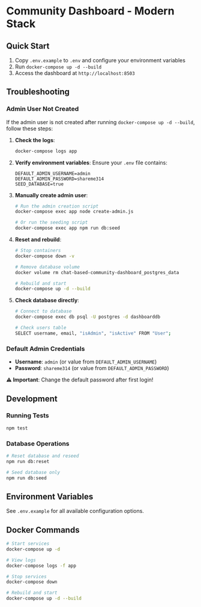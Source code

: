 # Community Dashboard - Modern Stack

## Quick Start

1. Copy `.env.example` to `.env` and configure your environment variables
2. Run `docker-compose up -d --build`
3. Access the dashboard at `http://localhost:8503`

## Troubleshooting

### Admin User Not Created

If the admin user is not created after running `docker-compose up -d --build`, follow these steps:

1. **Check the logs**:
   ```bash
   docker-compose logs app
   ```

2. **Verify environment variables**:
   Ensure your `.env` file contains:
   ```
   DEFAULT_ADMIN_USERNAME=admin
   DEFAULT_ADMIN_PASSWORD=shareme314
   SEED_DATABASE=true
   ```

3. **Manually create admin user**:
   ```bash
   # Run the admin creation script
   docker-compose exec app node create-admin.js
   
   # Or run the seeding script
   docker-compose exec app npm run db:seed
   ```

4. **Reset and rebuild**:
   ```bash
   # Stop containers
   docker-compose down -v
   
   # Remove database volume
   docker volume rm chat-based-community-dashboard_postgres_data
   
   # Rebuild and start
   docker-compose up -d --build
   ```

5. **Check database directly**:
   ```bash
   # Connect to database
   docker-compose exec db psql -U postgres -d dashboarddb
   
   # Check users table
   SELECT username, email, "isAdmin", "isActive" FROM "User";
   ```

### Default Admin Credentials

- **Username**: `admin` (or value from `DEFAULT_ADMIN_USERNAME`)
- **Password**: `shareme314` (or value from `DEFAULT_ADMIN_PASSWORD`)

**⚠️ Important**: Change the default password after first login!

## Development

### Running Tests

```bash
npm test
```

### Database Operations

```bash
# Reset database and reseed
npm run db:reset

# Seed database only
npm run db:seed
```

## Environment Variables

See `.env.example` for all available configuration options.

## Docker Commands

```bash
# Start services
docker-compose up -d

# View logs
docker-compose logs -f app

# Stop services
docker-compose down

# Rebuild and start
docker-compose up -d --build
```
